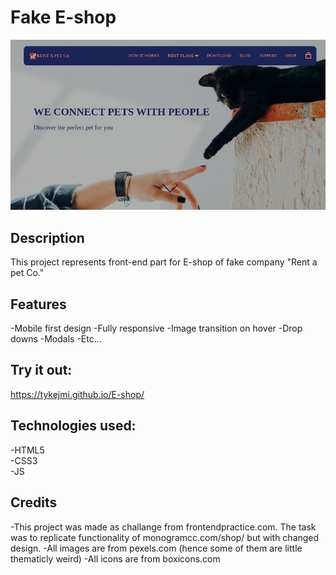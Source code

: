 # Fake E-shop

![page-header](imgs/githubImg.png)

## Description 
This project represents front-end part for E-shop of fake company "Rent a pet Co."

## Features
-Mobile first design
-Fully responsive
-Image transition on hover
-Drop downs
-Modals
-Etc...

## Try it out: 
https://tykejmi.github.io/E-shop/

## Technologies used:
-HTML5 <br/>
-CSS3 <br/>
-JS

## Credits
-This project was made as challange from frontendpractice.com. The task was to replicate functionality of monogramcc.com/shop/ but with changed design.
-All images are from pexels.com (hence some of them are little thematicly weird)
-All icons are from boxicons.com



